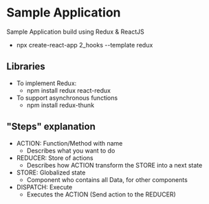 # Sample Application
Sample Application build using Redux & ReactJS
- npx create-react-app 2_hooks --template redux

## Libraries
- To implement Redux:
    - npm install redux react-redux
- To support asynchronous functions
    - npm install redux-thunk

## "Steps" explanation
- ACTION: Function/Method with name
    - Describes what you want to do
- REDUCER: Store of actions
    - Describes how ACTION transform the STORE into a next state
- STORE: Globalized state
    - Component who contains all Data, for other components
- DISPATCH: Execute
    - Executes the ACTION (Send action to the REDUCER)